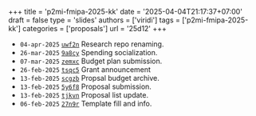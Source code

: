 +++
title = 'p2mi-fmipa-2025-kk'
date = '2025-04-04T21:17:37+07:00'
draft = false
type = 'slides'
authors = ['viridi']
tags = ['p2mi-fmipa-2025-kk']
categories = ['proposals']
url = '25d12'
+++

+ `04-apr-2025` [`uwf2n`](https://osf.io/uwf2n) Research repo renaming.
+ `26-mar-2025` [`9a8cy`](https://osf.io/9a8cy) Spending socialization.
+ `07-mar-2025` [`zemxc`](https://osf.io/zemxc) Budget plan submission.
+ `26-feb-2025` [`tsqc5`](https://osf.io/tsqc5) Grant announcement
+ `13-feb-2025` [`scgzb`](https://osf.io/scgzb) Propsal budget archive.
+ `13-feb-2025` [`5y6f8`](https://osf.io/5y6f8) Proposal submission.
+ `13-feb-2025` [`tjkvn`](https://osf.io/tjkvn) Proposal list update.
+ `06-feb-2025` [`27n9r`](https://osf.io/27n9r) Template fill and info.

